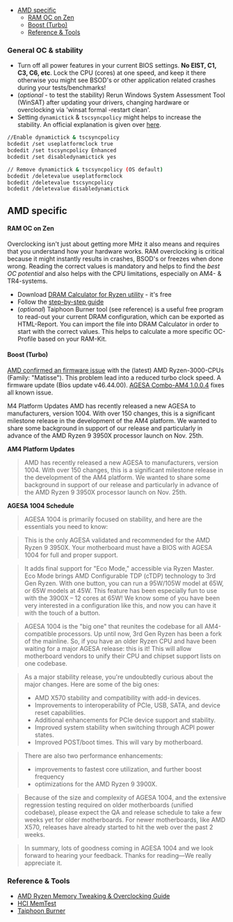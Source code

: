 * [AMD specific](#amd-specific)
    * [RAM OC on Zen](#ram-oc-on-zen)
    * [Boost (Turbo)](#boost-turbo)
  * [Reference & Tools](#reference--tools)

### General OC & stability

* Turn off all power features in your current BIOS settings. **No EIST, C1, C3, C6, etc**. Lock the CPU (cores) at one speed, and keep it there otherwise you might see BSOD's or other application related crashes during your tests/benchmarks!
* (_optional_ - to test the stability) Rerun Windows System Assessment Tool (WinSAT) after updating your drivers, changing hardware or overclocking via 'winsat formal -restart clean'.
* Setting `dynamictick` & `tscsyncpolicy` might helps to increase the stability. An official explanation is given over [here](https://docs.microsoft.com/en-us/windows-hardware/drivers/devtest/bcdedit--set).

```bash
//Enable dynamictick & tscsyncpolicy
bcdedit /set useplatformclock true
bcdedit /set tscsyncpolicy Enhanced
bcdedit /set disabledynamictick yes

// Remove dynamictick & tscsyncpolicy (OS default)
bcdedit /deletevalue useplatformclock
bcdedit /deletevalue tscsyncpolicy
bcdedit /deletevalue disabledynamictick
```


## AMD specific


#### RAM OC on Zen

Overclocking isn't just about getting more MHz it also means and requires that you understand how your hardware works. RAM overclocking is critical because it might instantly results in crashes, BSOD's or freezes when done wrong. Reading the correct values is mandatory and helps to find the _best OC potential_ and also helps with the CPU limitations, especially on AM4- & TR4-systems.


* Download [DRAM Calculator for Ryzen utility](https://www.techpowerup.com/download/ryzen-dram-calculator/) - it's free
* Follow the [step-by-step guide](https://www.techpowerup.com/reviews/AMD/Ryzen_Memory_Tweaking_Overclocking_Guide/)
* (_optional_) Taiphoon Burner tool (see reference) is a useful free program to read-out your current DRAM configuration, which can be exported as HTML-Report. You can import the file into DRAM Calculator in order to start with the correct values. This helps to calculate a more specific OC-Profile based on your RAM-Kit.


#### Boost (Turbo)

[AMD confirmed an firmware issue](https://twitter.com/AMDRyzen/status/1168901636162539536?ref_src=twsrc%5Etfw) with the (latest) AMD Ryzen-3000-CPUs (Family: "Matisse"). This problem lead into a reduced turbo clock speed. A firmware update (Bios update v46.44.00). [AGESA Combo-AM4 1.0.0.4](https://www.reddit.com/r/Amd/comments/dtgutp/an_update_on_the_am4_platform_agesa_1004/) fixes all known issue.

M4 Platform Updates
AMD has recently released a new AGESA to manufacturers, version 1004.
With over 150 changes, this is a significant milestone release in the
development of the AM4 platform. We wanted to share some background in
support of our release and particularly in advance of the AMD Ryzen 9
3950X processor launch on Nov. 25th.

**AM4 Platform Updates**
> AMD has recently released a new AGESA to manufacturers, version 1004.
With over 150 changes, this is a significant milestone release in the
development of the AM4 platform. We wanted to share some background in
support of our release and particularly in advance of the AMD Ryzen 9
3950X processor launch on Nov. 25th.

**AGESA 1004 Schedule**
> AGESA 1004 is primarily focused on stability, and here are the essentials you need to know:

> This is the only AGESA validated and recommended for the AMD Ryzen 9 3950X. Your motherboard must have a BIOS with AGESA 1004 for full and proper support.

> It adds final support for "Eco Mode," accessible via Ryzen Master. Eco Mode brings AMD Configurable TDP (cTDP)
technology to 3rd Gen Ryzen. With one button, you can run a 95W/105W model at 65W, or 65W models at 45W. This feature has been especially fun to use with the 3900X – 12 cores at 65W! We know some of you have been very interested in a configuration like this, and now you can have it with the touch of a button.

> AGESA 1004 is the "big one" that reunites the codebase for all AM4-compatible processors. Up until now, 3rd Gen Ryzen  has been a fork of the mainline. So, if you have an older Ryzen CPU and have been waiting for a major AGESA release: this is it! This will allow motherboard vendors to unify their CPU and chipset support lists on one codebase.

> As a major stability release, you're undoubtedly curious about the major changes. Here are some of the big ones:
> * AMD X570 stability and compatibility with add-in devices.
> * Improvements to interoperability of PCIe, USB, SATA, and device reset capabilities.
> * Additional enhancements for PCIe device support and stability.
> * Improved system stability when switching through ACPI power states.
> * Improved POST/boot times. This will vary by motherboard.

> There are also two performance enhancements:
> * improvements to fastest core utilization, and further boost frequency
> * optimizations for the AMD Ryzen 9 3900X.

> Because of the size and complexity of AGESA 1004, and the extensive regression testing required on older motherboards (unified codebase), please expect the QA and release schedule to take a few weeks yet for older motherboards. For newer motherboards, like AMD X570, releases have already started to hit the web over the past 2 weeks.

>In summary, lots of goodness coming in AGESA  1004 and we look forward to hearing your feedback. Thanks for reading—We really appreciate it.


### Reference & Tools
* [AMD Ryzen Memory Tweaking & Overclocking Guide](https://www.techpowerup.com/reviews/AMD/Ryzen_Memory_Tweaking_Overclocking_Guide/)
* [HCI MemTest](https://hcidesign.com/memtest/)
* [Taiphoon Burner](http://www.softnology.biz/)
